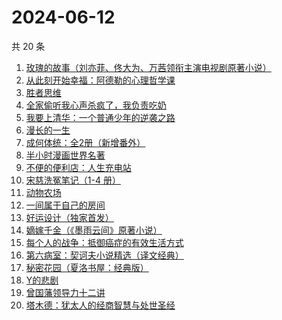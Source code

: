 # 2024-06-12

共 20 条

<!-- BEGIN WEREAD -->
<!-- 最后更新时间 2024-06-12 00:01:24 +0800 -->
1. [玫瑰的故事（刘亦菲、佟大为、万茜领衔主演电视剧原著小说）](https://weread.qq.com/web/bookDetail/37f32de072162e8c37f269b)
1. [从此刻开始幸福：阿德勒的心理哲学课](https://weread.qq.com/web/bookDetail/39a32040813ab8e61g017a2f)
1. [胜者思维](https://weread.qq.com/web/bookDetail/c64321307239b3b5c648b2a)
1. [全家偷听我心声杀疯了，我负责吃奶](https://weread.qq.com/web/bookDetail/3d232a10813ab8eafg01768b)
1. [我要上清华：一个普通少年的逆袭之路](https://weread.qq.com/web/bookDetail/98a32cb0813ab8e90g013b33)
1. [漫长的一生](https://weread.qq.com/web/bookDetail/fe332ec0813ab8eabg0176c4)
1. [成何体统：全2册（新增番外）](https://weread.qq.com/web/bookDetail/e19325a0813ab6fefg010a1c)
1. [半小时漫画世界名著](https://weread.qq.com/web/bookDetail/5bf324b0813ab6e2cg0162c8)
1. [不便的便利店：人生充电站](https://weread.qq.com/web/bookDetail/42232750813ab8e30g019aa3)
1. [宋慈洗冤笔记（1-4 册）](https://weread.qq.com/web/bookDetail/bea326d0813ab7fcag016618)
1. [动物农场](https://weread.qq.com/web/bookDetail/c7932430715b9fd8c7913fa)
1. [一间属于自己的房间](https://weread.qq.com/web/bookDetail/aa0327a0813ab8e07g013eb2)
1. [好运设计（独家首发）](https://weread.qq.com/web/bookDetail/6ef32e40813ab8e9bg014638)
1. [嫡嫁千金（《墨雨云间》原著小说）](https://weread.qq.com/web/bookDetail/e4b325506e6660fe4bd6750)
1. [每个人的战争：抵御癌症的有效生活方式](https://weread.qq.com/web/bookDetail/2a9328005e040e2a9417352)
1. [第六病室：契诃夫小说精选（译文经典）](https://weread.qq.com/web/bookDetail/be032640813ab789cg019432)
1. [秘密花园（夏洛书屋：经典版）](https://weread.qq.com/web/bookDetail/e4e3288071e8eefee4e4bcf)
1. [Y的悲剧](https://weread.qq.com/web/bookDetail/3e132e20813ab8e37g0193f4)
1. [曾国藩领导力十二讲](https://weread.qq.com/web/bookDetail/f0232960719970faf0202e2)
1. [塔木德：犹太人的经商智慧与处世圣经](https://weread.qq.com/web/bookDetail/d6232560720931d6d622af4)
<!-- END WEREAD -->